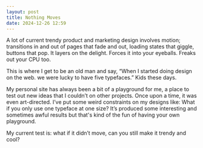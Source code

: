 ```yaml
---
layout: post
title: Nothing Moves
date: 2024-12-26 12:59
---
```


A lot of current trendy product and marketing design involves motion; transitions in and out of pages that fade and out, loading states that giggle, buttons that pop. It layers on the delight. Forces it into your eyeballs. Freaks out your CPU too.

This is where I get to be an old man and say, “When I started doing design on the web. we were lucky to have five typefaces.” Kids these days.

My personal site has always been a bit of a playground for me, a place to test out new ideas that I couldn’t on other projects. Once upon a time, it was even art-directed. I’ve put some weird constraints on my designs like: What if you only use one typeface at one size? It’s produced some interesting and sometimes awful results but that's kind of the fun of having your own playground.

My current test is: what if it didn’t move, can you still make it trendy and cool?
